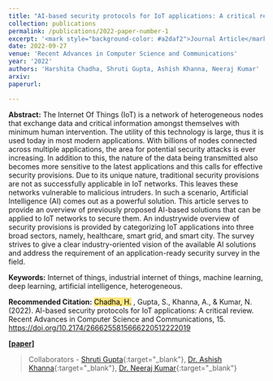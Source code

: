 ```yaml
---
title: "AI-based security protocols for IoT applications: A critical review"
collection: publications
permalink: /publications/2022-paper-number-1
excerpt: '<mark style="background-color: #a2daf2">Journal Article</mark> An industrywide overview of security provisions is provided by categorizing IoT applications into three broad sectors, namely, healthcare, smart grid, and smart city.'
date: 2022-09-27
venue: 'Recent Advances in Computer Science and Communications'
year: '2022'
authors: 'Harshita Chadha, Shruti Gupta, Ashish Khanna, Neeraj Kumar'
arxiv:
paperurl:

---
```

**Abstract:**
The Internet Of Things (IoT) is a network of heterogeneous nodes that exchange data and critical information amongst themselves with minimum human intervention. The utility of this technology is large, thus it is used today in most modern applications. With billions of nodes connected across multiple applications, the area for potential security attacks is ever increasing. In addition to this, the nature of the data being transmitted also becomes more sensitive to the latest applications and this calls for effective security provisions. Due to its unique nature, traditional security provisions are not as successfully applicable in IoT networks. This leaves these networks vulnerable to malicious intruders. In such a scenario, Artificial Intelligence (AI) comes out as a powerful solution. This article serves to provide an overview of previously proposed AI-based solutions that can be applied to IoT networks to secure them. An industrywide overview of security provisions is provided by categorizing IoT applications into three broad sectors, namely, healthcare, smart grid, and smart city. The survey strives to give a clear industry-oriented vision of the available AI solutions and address the requirement of an application-ready security survey in the field.

**Keywords:** Internet of things, industrial internet of things, machine learning, deep learning, artificial intelligence, heterogeneous.

**Recommended Citation:**
<mark style="background-color: #ffe680">Chadha, H.</mark> , Gupta, S., Khanna, A., & Kumar, N. (2022). AI-based security protocols for IoT applications: A critical review. Recent Advances in Computer Science and Communications, 15. https://doi.org/10.2174/2666255815666220512222019

<b><a href="https://www.eurekaselect.com/article/123479">[paper]</a></b>

> Collaborators - [Shruti Gupta](https://www.linkedin.com/in/shrutigupta55/){:target="_blank"}, [Dr. Ashish Khanna](https://scholar.google.com/citations?hl=en&user=ic51V0cAAAAJ){:target="_blank"}, [Dr. Neeraj Kumar](https://www.researchgate.net/profile/Neeraj-Kumar-179){:target="_blank"}
